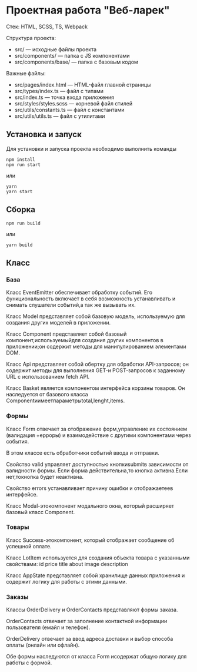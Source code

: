 # Проектная работа "Веб-ларек"

Стек: HTML, SCSS, TS, Webpack

Структура проекта:
- src/ — исходные файлы проекта
- src/components/ — папка с JS компонентами
- src/components/base/ — папка с базовым кодом

Важные файлы:
- src/pages/index.html — HTML-файл главной страницы
- src/types/index.ts — файл с типами
- src/index.ts — точка входа приложения
- src/styles/styles.scss — корневой файл стилей
- src/utils/constants.ts — файл с константами
- src/utils/utils.ts — файл с утилитами

## Установка и запуск
Для установки и запуска проекта необходимо выполнить команды

```
npm install
npm run start
```

или

```
yarn
yarn start
```
## Сборка

```
npm run build
```

или

```
yarn build
```

## Класс

### База

Класс EventEmitter обеспечивает обработку событий. Его функциональность включает в себя возможность устанавливать и снимать слушатели событий,а так же вызывать их.

Класс Model представляет собой базовую модель, используемую для создания других моделей в приложении.

Класс Component представляет собой базовый компонент,используемыйдля создания других компонентов в приложении;он содержит методы для манипулированием элементами DOM.

Класс Api представляет собой обертку для обработки API-запросов; он содержит методы для выполнения GET-и POST-запросов к заданному URL с использованием fetch API.

Класс Basket является компонентом интерфейса корзины товаров. Он наследуется от базового класса Componentиимеетпараметрыtotal,lenght,items.

### Формы

Класс Form отвечает за отображение форм,управление их состоянием (валидация +ерроры) и взаимодействие с другими компонентами через события.

В этом классе есть обработчики событий ввода и отправки.

Свойство valid управляет доступностью кнопкиsubmitв зависимости от валидности формы. Если форма действительна,то кнопка активна.Если нет,токнопка будет неактивна.

Свойство errors устанавливает причину ошибки и отображаетеев интерфейсе.

Класс Modal-этокомпонент модального окна, который расширяет базовый класс Component.

### Товары

Класс Success-этокомпонент, который отображает сообщение об успешной оплате.

Класс LotItem используется для создания объекта товара с указанными свойствами:
id
price
title
about
image
description

Класс AppState представляет собой хранилище данных приложения и содержит логику для работы с этими данными.

### Заказы

Классы OrderDelivery и OrderContacts представляют формы заказа.

OrderContacts отвечает за заполнение контактной информации пользователя (емайл и телефон).

OrderDelivery отвечает за ввод адреса доставки и выбор способа оплаты (онлайн или офлайн).

Обе формы наследуются от класса Form исодержат общую логику для работы с формой.


